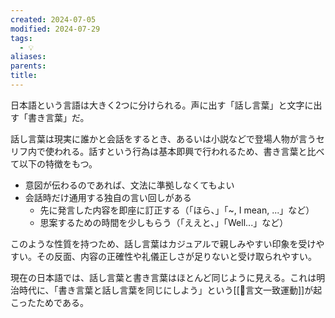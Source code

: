 ```yaml
---
created: 2024-07-05
modified: 2024-07-29
tags:
  - 💡
aliases: 
parents: 
title: 
---
```

日本語という言語は大きく2つに分けられる。声に出す「話し言葉」と文字に出す「書き言葉」だ。

話し言葉は現実に誰かと会話をするとき、あるいは小説などで登場人物が言うセリフ内で使われる。話すという行為は基本即興で行われるため、書き言葉と比べて以下の特徴をもつ。
- 意図が伝わるのであれば、文法に準拠しなくてもよい
- 会話時だけ通用する独自の言い回しがある
	- 先に発言した内容を即座に訂正する（「ほら、」「~, I mean, ...」など）
	- 思案するための時間を少しもらう（「ええと、」「Well...」など）

このような性質を持つため、話し言葉はカジュアルで親しみやすい印象を受けやすい。その反面、内容の正確性や礼儀正しさが足りないと受け取られやすい。

現在の日本語では、話し言葉と書き言葉はほとんど同じように見える。これは明治時代に、「書き言葉と話し言葉を同じにしよう」という[[📝言文一致運動]]が起こったためである。